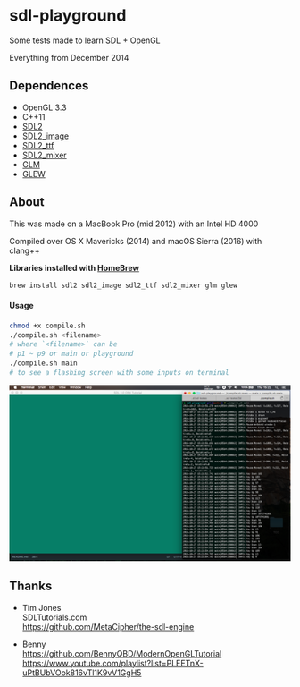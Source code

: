 # sdl-playground
Some tests made to learn SDL + OpenGL

Everything from December 2014


## Dependences

- OpenGL 3.3
- C++11
- [SDL2](https://www.libsdl.org/download-2.0.php)
- [SDL2_image](https://www.libsdl.org/projects/SDL_image/)
- [SDL2_ttf](https://www.libsdl.org/projects/SDL_ttf/)
- [SDL2_mixer](https://www.libsdl.org/projects/SDL_mixer/)
- [GLM](http://glm.g-truc.net)
- [GLEW](http://glew.sourceforge.net)


## About

This was made on a MacBook Pro (mid 2012)
with an Intel HD 4000

Compiled over OS X Mavericks (2014)
and macOS Sierra (2016) with clang++

__Libraries installed with [HomeBrew](http://brew.sh)__

```sh
brew install sdl2 sdl2_image sdl2_ttf sdl2_mixer glm glew
```

#### Usage

```sh
chmod +x compile.sh
./compile.sh <filename>
# where `<filename>` can be
# p1 ~ p9 or main or playground
./compile.sh main
# to see a flashing screen with some inputs on terminal
```

![main preview](assets/preview.png)


## Thanks

- Tim Jones   
SDLTutorials.com   
https://github.com/MetaCipher/the-sdl-engine

- Benny   
https://github.com/BennyQBD/ModernOpenGLTutorial   
https://www.youtube.com/playlist?list=PLEETnX-uPtBUbVOok816vTl1K9vV1GgH5
